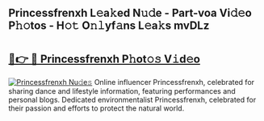 ## Princessfrenxh L𝚎a𝚔ed N𝚞𝚍e - Part-voa Vi𝚍𝚎o P𝚑𝚘tos - H𝚘𝚝 O𝚗𝚕yf𝚊ns L𝚎a𝚔s mvDLz

# <h2><a href="http://kfewen.oniu.top/?m=Princessfrenxh">🔗👉 🔴 Princessfrenxh P𝚑ot𝚘𝚜 V𝚒d𝚎o</a></h2>

[![Princessfrenxh Nu𝚍e𝚜](https://i.imgur.com/0qMVB7G.gif)](http://kfewen.oniu.top/?m=Princessfrenxh)
Online influencer Princessfrenxh, celebrated for sharing dance and lifestyle information, featuring performances and personal blogs. Dedicated environmentalist Princessfrenxh, celebrated for their passion and efforts to protect the natural world.  
